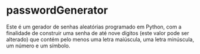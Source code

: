 # passwordGenerator

Este é um gerador de senhas aleatórias programado em Python, com a finalidade de construir uma senha de até nove dígitos (este valor pode ser alterado) que contém pelo menos uma letra maiúscula, uma letra minúscula, um número e um símbolo.
